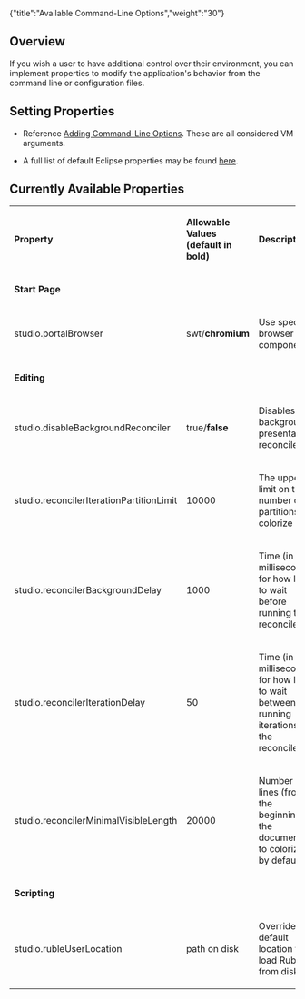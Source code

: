 {"title":"Available Command-Line Options","weight":"30"}

## Overview

If you wish a user to have additional control over their environment, you can implement properties to modify the application's behavior from the command line or configuration files.

## Setting Properties

* Reference [Adding Command-Line Options](/docs/appc/Axway_Appcelerator_Studio/Axway_Appcelerator_Studio_Guide/Customizing_Studio/Adding_Command-Line_Options/). These are all considered VM arguments.

* A full list of default Eclipse properties may be found [here](http://help.eclipse.org/indigo/index.jsp?topic=/org.eclipse.platform.doc.isv/reference/misc/runtime-options.html).

## Currently Available Properties

<table class="confluenceTable"><thead class=""></thead><tfoot class=""></tfoot><tbody><tr><td class="confluenceTh" rowspan="1" colspan="1"><p><strong>Property</strong></p></td><td class="confluenceTd" rowspan="1" colspan="1"><p><strong>Allowable Values (default in bold)</strong></p></td><td class="confluenceTd" rowspan="1" colspan="1"><p><strong>Description</strong></p></td></tr><tr><td class="confluenceTh" rowspan="1" colspan="1"><p><strong>Start Page</strong></p></td><td rowspan="1" colspan="1"></td><td rowspan="1" colspan="1"></td></tr><tr><td class="confluenceTh" rowspan="1" colspan="1"><p>studio.portalBrowser</p></td><td class="confluenceTd" rowspan="1" colspan="1"><p>swt/<strong>chromium</strong></p></td><td class="confluenceTd" rowspan="1" colspan="1"><p>Use specific browser component</p></td></tr><tr><td class="confluenceTh" rowspan="1" colspan="1"><p><strong>Editing</strong></p></td><td rowspan="1" colspan="1"></td><td rowspan="1" colspan="1"></td></tr><tr><td class="confluenceTh" rowspan="1" colspan="1"><p>studio.disableBackgroundReconciler</p></td><td class="confluenceTd" rowspan="1" colspan="1"><p>true/<strong>false</strong></p></td><td class="confluenceTd" rowspan="1" colspan="1"><p>Disables the background presentation reconciler</p></td></tr><tr><td class="confluenceTh" rowspan="1" colspan="1"><p>studio.reconcilerIterationPartitionLimit</p></td><td class="confluenceTd" rowspan="1" colspan="1"><p>10000</p></td><td class="confluenceTd" rowspan="1" colspan="1"><p>The upper limit on the number of partitions to colorize</p></td></tr><tr><td class="confluenceTh" rowspan="1" colspan="1"><p>studio.reconcilerBackgroundDelay</p></td><td class="confluenceTd" rowspan="1" colspan="1"><p>1000</p></td><td class="confluenceTd" rowspan="1" colspan="1"><p>Time (in milliseconds) for how long to wait before running the reconciler</p></td></tr><tr><td class="confluenceTh" rowspan="1" colspan="1"><p>studio.reconcilerIterationDelay</p></td><td class="confluenceTd" rowspan="1" colspan="1"><p>50</p></td><td class="confluenceTd" rowspan="1" colspan="1"><p>Time (in milliseconds) for how long to wait between running iterations of the reconciler</p></td></tr><tr><td class="confluenceTh" rowspan="1" colspan="1"><p>studio.reconcilerMinimalVisibleLength</p></td><td class="confluenceTd" rowspan="1" colspan="1"><p>20000</p></td><td class="confluenceTd" rowspan="1" colspan="1"><p>Number of lines (from the beginning of the document) to colorize by default</p></td></tr><tr><td class="confluenceTh" rowspan="1" colspan="1"><p><strong>Scripting</strong></p></td><td rowspan="1" colspan="1"></td><td rowspan="1" colspan="1"></td></tr><tr><td class="confluenceTh" rowspan="1" colspan="1"><p>studio.rubleUserLocation</p></td><td class="confluenceTd" rowspan="1" colspan="1"><p>path on disk</p></td><td class="confluenceTd" rowspan="1" colspan="1"><p>Override the default location to load Rubles from disk</p></td></tr></tbody></table>
